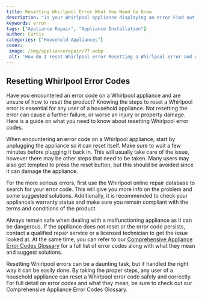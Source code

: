```yaml
---
title: Resetting Whirlpool Error What You Need to Know
description: "Is your Whirlpool appliance displaying an error Find out how to reset and troubleshoot the issue in this helpful guide Learn all you need to know about the process and how to get your appliance back up and running quickly"
keywords: error
tags: ["Appliance Repair", "Appliance Installation"]
author: Curtis
categories: ["Household Appliances"]
cover: 
 image: /img/appliancerepair/77.webp
 alt: 'How do I reset Whirlpool error Resetting a Whirlpool error and what you need to know'
---
```

## Resetting Whirlpool Error Codes 

Have you encountered an error code on a Whirlpool appliance and are unsure of how to reset the product? Knowing the steps to reset a Whirlpool error is essential for any user of a household appliance. Not resetting the error can cause a further failure, or worse an injury or property damage. Here is a guide on what you need to know about resetting Whirlpool error codes.

When encountering an error code on a Whirlpool appliance, start by unplugging the appliance so it can reset itself. Make sure to wait a few minutes before plugging it back in. This will usually take care of the issue, however there may be other steps that need to be taken. Many users may also get tempted to press the reset button, but this should be avoided since it can damage the appliance.

For the more serious errors, first use the Whirlpool online repair database to search for your error code. This will give you more info on the problem and some suggested solutions. Additionally, it is recommended to check your appliance’s warranty status and make sure you remain compliant with the terms and conditions of the product.

Always remain safe when dealing with a malfunctioning appliance as it can be dangerous. If the appliance does not reset or the error code persists, contact a qualified repair service or a licensed technician to get the issue looked at. At the same time, you can refer to our [Comprehensive Appliance Error Codes Glossary](./error-codes/) for a full list of error codes along with what they mean and suggest solutions.

Resetting Whirlpool errors can be a daunting task, but if handled the right way it can be easily done. By taking the proper steps, any user of a household appliance can reset a Whirlpool error code safely and correctly. For full detail on error codes and what they mean, be sure to check out our Comprehensive Appliance Error Codes Glossary.
